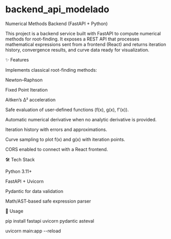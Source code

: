# backend_api_modelado

Numerical Methods Backend (FastAPI + Python)

This project is a backend service built with FastAPI to compute numerical methods for root-finding. It exposes a REST API that processes mathematical expressions sent from a frontend (React) and returns iteration history, convergence results, and curve data ready for visualization.

✨ Features

Implements classical root-finding methods:

Newton–Raphson

Fixed Point Iteration

Aitken’s Δ² acceleration

Safe evaluation of user-defined functions (f(x), g(x), f’(x)).

Automatic numerical derivative when no analytic derivative is provided.

Iteration history with errors and approximations.

Curve sampling to plot f(x) and g(x) with iteration points.

CORS enabled to connect with a React frontend.

🛠️ Tech Stack

Python 3.11+

FastAPI + Uvicorn

Pydantic for data validation

Math/AST-based safe expression parser

🚀 Usage

pip install fastapi uvicorn pydantic asteval

uvicorn main:app --reload

